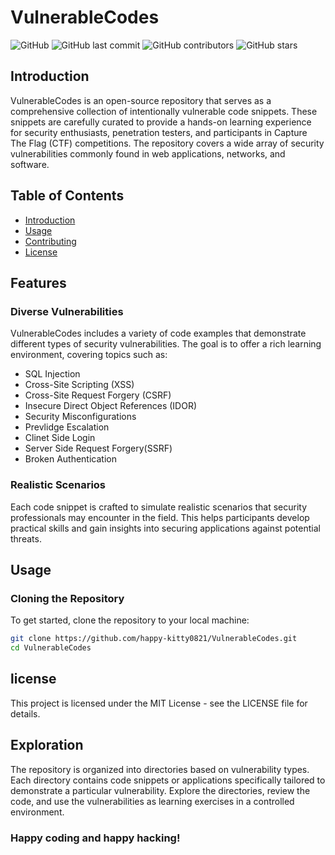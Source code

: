 # VulnerableCodes

![GitHub](https://img.shields.io/github/license/happy-kitty0821/VulnerableCodes)
![GitHub last commit](https://img.shields.io/github/last-commit/happy-kitty0821/VulnerableCodes)
![GitHub contributors](https://img.shields.io/github/contributors/happy-kitty0821/VulnerableCodes)
![GitHub stars](https://img.shields.io/github/stars/happy-kitty0821/VulnerableCodes?style=social)

## Introduction

VulnerableCodes is an open-source repository that serves as a comprehensive collection of intentionally vulnerable code snippets. These snippets are carefully curated to provide a hands-on learning experience for security enthusiasts, penetration testers, and participants in Capture The Flag (CTF) competitions. The repository covers a wide array of security vulnerabilities commonly found in web applications, networks, and software.

## Table of Contents

- [Introduction](#introduction)
- [Usage](#usage)
- [Contributing](#contributing)
- [License](#license)

## Features

### Diverse Vulnerabilities

VulnerableCodes includes a variety of code examples that demonstrate different types of security vulnerabilities. The goal is to offer a rich learning environment, covering topics such as:

- SQL Injection
- Cross-Site Scripting (XSS)
- Cross-Site Request Forgery (CSRF)
- Insecure Direct Object References (IDOR)
- Security Misconfigurations
- Prevlidge Escalation
- Clinet Side Login
- Server Side Request Forgery(SSRF)
- Broken Authentication


### Realistic Scenarios

Each code snippet is crafted to simulate realistic scenarios that security professionals may encounter in the field. This helps participants develop practical skills and gain insights into securing applications against potential threats.

## Usage

### Cloning the Repository

To get started, clone the repository to your local machine:

```bash
git clone https://github.com/happy-kitty0821/VulnerableCodes.git
cd VulnerableCodes
```

## license
This project is licensed under the MIT License - see the LICENSE file for details.


## Exploration
The repository is organized into directories based on vulnerability types.
Each directory contains code snippets or applications specifically tailored to demonstrate a particular vulnerability.
Explore the directories, review the code, and use the vulnerabilities as learning exercises in a controlled environment.

### Happy coding and happy hacking!
